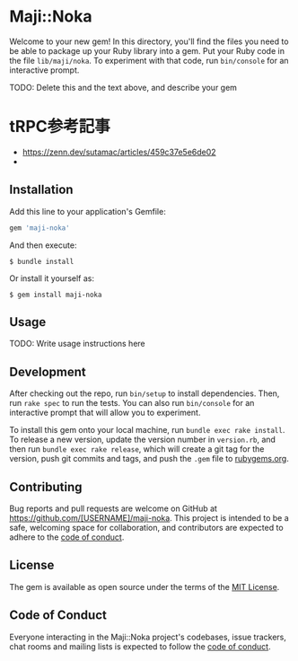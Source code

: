 # Maji::Noka

Welcome to your new gem! In this directory, you'll find the files you need to be able to package up your Ruby library into a gem. Put your Ruby code in the file `lib/maji/noka`. To experiment with that code, run `bin/console` for an interactive prompt.

TODO: Delete this and the text above, and describe your gem

# tRPC参考記事
- https://zenn.dev/sutamac/articles/459c37e5e6de02
-

## Installation

Add this line to your application's Gemfile:

```ruby
gem 'maji-noka'
```

And then execute:

    $ bundle install

Or install it yourself as:

    $ gem install maji-noka

## Usage

TODO: Write usage instructions here

## Development

After checking out the repo, run `bin/setup` to install dependencies. Then, run `rake spec` to run the tests. You can also run `bin/console` for an interactive prompt that will allow you to experiment.

To install this gem onto your local machine, run `bundle exec rake install`. To release a new version, update the version number in `version.rb`, and then run `bundle exec rake release`, which will create a git tag for the version, push git commits and tags, and push the `.gem` file to [rubygems.org](https://rubygems.org).

## Contributing

Bug reports and pull requests are welcome on GitHub at https://github.com/[USERNAME]/maji-noka. This project is intended to be a safe, welcoming space for collaboration, and contributors are expected to adhere to the [code of conduct](https://github.com/[USERNAME]/maji-noka/blob/master/CODE_OF_CONDUCT.md).


## License

The gem is available as open source under the terms of the [MIT License](https://opensource.org/licenses/MIT).

## Code of Conduct

Everyone interacting in the Maji::Noka project's codebases, issue trackers, chat rooms and mailing lists is expected to follow the [code of conduct](https://github.com/[USERNAME]/maji-noka/blob/master/CODE_OF_CONDUCT.md).
